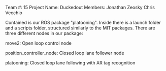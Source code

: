 Team #: 15
Project Name: Duckedout
Members: Jonathan Zeosky Chris Vecchio

Contained is our ROS package "platooning".
Inside there is a launch folder and a scripts folder, structured similarly to the MIT packages.
There are three different nodes in our package:

move2:
Open loop control node

position_controller_node:
Closed loop lane follower node

platooning:
Closed loop lane following with AR tag recognition
